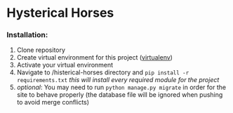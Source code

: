 # Hysterical Horses
### Installation:
1. Clone repository
2. Create virtual environment for this project ([virtualenv](https://pypi.org/project/virtualenv/))
3. Activate your virtual environment 
4. Navigate to /histerical-horses directory and `pip install -r requirements.txt`
 *this will install every required module for the project* 
5. *optional*: You may need to run `python manage.py migrate` in order for the site to behave properly (the database
file will be ignored when pushing to avoid merge conflicts)
